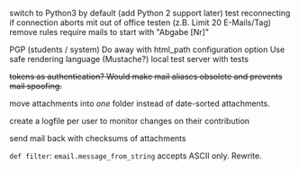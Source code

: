 switch to Python3 by default (add Python 2 support later)
test reconnecting if connection aborts
mit out of office testen (z.B. Limit 20 E-Mails/Tag)
remove rules
require mails to start with "Abgabe [Nr]"


PGP (students / system)
Do away with html_path configuration option
Use safe rendering language (Mustache?)
local test server with tests

~~tokens as authentication? Would make mail aliases obsolete and prevents mail spoofing.~~

move attachments into *one* folder instead of date-sorted attachments.

create a logfile per user to monitor changes on their contribution

send mail back with checksums of attachments

`def filter`: `email.message_from_string` accepts ASCII only. Rewrite.
